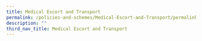 ```yaml
---
title: Medical Escort and Transport
permalink: /policies-and-schemes/Medical-Escort-and-Transport/permalink/
description: ""
third_nav_title: Medical Escort and Transport
---
```

